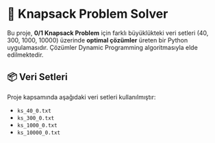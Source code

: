# 🧠 Knapsack Problem Solver

Bu proje, **0/1 Knapsack Problem** için farklı büyüklükteki veri setleri (40, 300, 1000, 10000) üzerinde **optimal çözümler** üreten bir Python uygulamasıdır. Çözümler Dynamic Programming algoritmasıyla elde edilmektedir.

## 📦 Veri Setleri

Proje kapsamında aşağıdaki veri setleri kullanılmıştır:

- `ks_40_0.txt`
- `ks_300_0.txt`
- `ks_1000_0.txt`
- `ks_10000_0.txt`

  
